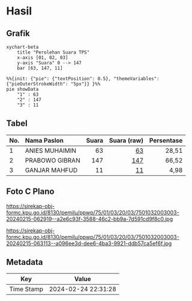 # Hasil

## Grafik

```mermaid
xychart-beta
    title "Perolehan Suara TPS"
    x-axis [01, 02, 03]
    y-axis "Suara" 0 --> 147
    bar [63, 147, 11]
```

```mermaid
%%{init: {"pie": {"textPosition": 0.5}, "themeVariables": {"pieOuterStrokeWidth": "5px"}} }%%
pie showData
    "1" : 63
    "2" : 147
    "3" : 11
```

## Tabel

| No. | Nama Paslon    | Suara | Suara (raw) | Persentase |
|:--- |:-------------- | -----:| -----------:| ----------:|
| 1   | ANIES MUHAIMIN | 63    | [63][p-1]   | 28,51      |
| 2   | PRABOWO GIBRAN | 147   | [147][p-2]  | 66,52      |
| 3   | GANJAR MAHFUD  | 11    | [11][p-3]   | 4,98       |


[p-1]: https://github.com/gigit-pemilu/pemilu-2024-75-gorontalo/blob/main/pilpres/hitung-suara/sub/75-gorontalo/sub/01-gorontalo/sub/03-batudaa/sub/2003-huntu/sub/003-tps/sub/paslon-1.txt
[p-2]: https://github.com/gigit-pemilu/pemilu-2024-75-gorontalo/blob/main/pilpres/hitung-suara/sub/75-gorontalo/sub/01-gorontalo/sub/03-batudaa/sub/2003-huntu/sub/003-tps/sub/paslon-2.txt
[p-3]: https://github.com/gigit-pemilu/pemilu-2024-75-gorontalo/blob/main/pilpres/hitung-suara/sub/75-gorontalo/sub/01-gorontalo/sub/03-batudaa/sub/2003-huntu/sub/003-tps/sub/paslon-3.txt

## Foto C Plano

https://sirekap-obj-formc.kpu.go.id/8130/pemilu/ppwp/75/01/03/20/03/7501032003003-20240215-062919--a2e6c93f-3588-46c2-bb9a-7d591cd9f8c0.jpg

https://sirekap-obj-formc.kpu.go.id/8130/pemilu/ppwp/75/01/03/20/03/7501032003003-20240215-063113--a096ee3d-dee6-4ba3-9921-ddb57ca5ef6f.jpg


## Metadata

| Key        | Value               |
| ---------- | ------------------- |
| Time Stamp | 2024-02-24 22:31:28 |



